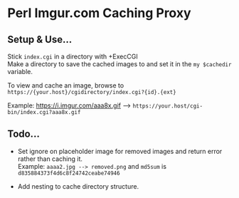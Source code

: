 <h1>Perl Imgur.com Caching Proxy</h1>

<h2>Setup & Use...</h2>

Stick `index.cgi` in a directory with +ExecCGI<br>
Make a directory to save the cached images to and set it in the `my $cachedir` variable. <br>

To view and cache an image, browse to `https://{your.host}/cgidirectory/index.cgi?{id}.{ext}` <br>

Example: https://i.imgur.com/aaa8x.gif --> `https://your.host/cgi-bin/index.cgi?aaa8x.gif`

<h2>Todo...</h2>

* Set ignore on placeholder image for removed images and return error rather than caching it. <br>
  Example: `aaaa2.jpg --> removed.png` and `md5sum` is `d835884373f4d6c8f24742ceabe74946`

* Add nesting to cache directory structure.
